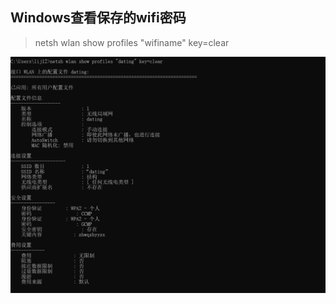 ## Windows查看保存的wifi密码

> netsh wlan show profiles "wifiname" key=clear

![](assets/Windows查看保存的wifi密码/2191564-20211209110214316-1541495641.png)